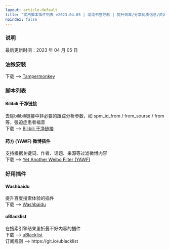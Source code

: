 ```yaml
---
layout: article-default
title: "实用脚本插件列表 v2023.04.05 | 混沌书签导航 | 提升效率/分享优质信息/资源收藏"
noindex: false
---
```


<article>
    <h3>说明</h3>
        最后更新时间：2023 年 04 月 05 日
    <h3>油猴安装</h3>
        下载 --> <a target="_blank" rel="noopener nofollow" href="https://addons.mozilla.org/zh-CN/firefox/addon/tampermonkey/">Tampermonkey</a>
    <h3>脚本列表</h3>
    <h4>Bilibili 干净链接</h4>
    去除bilibili链接中非必要的跟踪分析参数，如 spm_id_from / from_sourse / from 等，强迫症患者福音
    <br>下载 --> <a target="_blank" rel="noopener nofollow" href="https://greasyfork.org/zh-CN/scripts/393995-bilibili-%E5%B9%B2%E5%87%80%E9%93%BE%E6%8E%A5">Bilibili 干净链接</a>
    <h4>药方 (YAWF) 微博插件</h4>
   支持根据关键词、作者、话题、来源等过滤微博内容
    <br>下载 --> <a target="_blank" rel="noopener nofollow" href="https://greasyfork.org/zh-CN/scripts/3249-yet-another-weibo-filter">Yet Another Weibo Filter (YAWF) </a>
    <h3>好用插件</h3>
    <h4>Washbaidu</h4>
    提升百度搜索体验的插件
    <br>下载 --> <a target="_blank" rel="noopener nofollow" href="https://toast.pub/washbaidu/install.html">Washbaidu</a>
    <h4>uBlacklist</h4>
    在搜索引擎结果里折叠不好内容的插件
    <br>下载 --> <a target="_blank" rel="noopener nofollow" href="https://iorate.github.io/ublacklist/">uBlacklist</a>
    <br>订阅规则 --> https://git.io/ublacklist
</article>